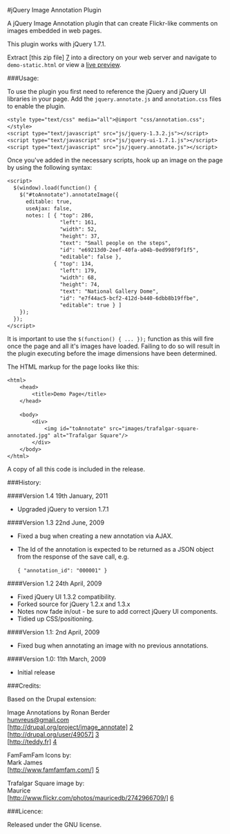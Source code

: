#jQuery Image Annotation Plugin

A jQuery Image Annotation plugin that can create Flickr-like comments on images embedded in web pages.

This plugin works with jQuery 1.7.1.

Extract [this zip file] [7] into a directory on your web server and navigate to `demo-static.html` or view a [live preview][1].

###Usage:

To use the plugin you first need to reference the jQuery and jQuery UI libraries in your page. Add 
the `jquery.annotate.js` and `annotation.css` files to enable the plugin.

	<style type="text/css" media="all">@import "css/annotation.css";</style>
	<script type="text/javascript" src="js/jquery-1.3.2.js"></script>
	<script type="text/javascript" src="js/jquery-ui-1.7.1.js"></script>
	<script type="text/javascript" src="js/jquery.annotate.js"></script>

Once you've added in the necessary scripts, hook up an image on the page by using the following syntax:

	<script>
	  $(window).load(function() {
	    $("#toAnnotate").annotateImage({
	      editable: true,
	      useAjax: false,
	      notes: [ { "top": 286, 
	                 "left": 161, 
	                 "width": 52, 
	                 "height": 37, 
	                 "text": "Small people on the steps", 
	                 "id": "e69213d0-2eef-40fa-a04b-0ed998f9f1f5", 
	                 "editable": false },
	               { "top": 134, 
	                 "left": 179, 
	                 "width": 68, 
	                 "height": 74, 
	                 "text": "National Gallery Dome", 
	                 "id": "e7f44ac5-bcf2-412d-b440-6dbb8b19ffbe", 
	                 "editable": true } ]   
	    });
	  });
	</script>

It is important to use the `$(function() { ... });`  function as this will fire once the page and 
all it's images have loaded. Failing to do so will result in the plugin executing before the image 
dimensions have been determined.

The HTML markup for the page looks like this:

	<html>
		<head>
			<title>Demo Page</title>
		</head>

		<body>
			<div>
				<img id="toAnnotate" src="images/trafalgar-square-annotated.jpg" alt="Trafalgar Square"/>
			</div>
		</body>
	</html>

A copy of all this code is included in the release.

###History:

####Version 1.4 19th January, 2011
* Upgraded jQuery to version 1.7.1

####Version 1.3 22nd June, 2009
* Fixed a bug when creating a new annotation via AJAX.
* The Id of the annotation is expected to be returned as a JSON object from the response of the save call, e.g.

    `{ "annotation_id": "000001" }`

####Version 1.2 24th April, 2009
* Fixed jQuery UI 1.3.2 compatibility.
* Forked source for jQuery 1.2.x and 1.3.x
* Notes now fade in/out - be sure to add correct jQuery UI components.
* Tidied up CSS/positioning.

####Version 1.1: 2nd April, 2009
* Fixed bug when annotating an image with no previous annotations.

####Version 1.0: 11th March, 2009
* Initial release

###Credits:

Based on the Drupal extension:

Image Annotations by Ronan Berder  
hunvreus@gmail.com  
[http://drupal.org/project/image_annotate] [2]  
[http://drupal.org/user/49057] [3]  
[http://teddy.fr] [4]  

FamFamFam Icons by:  
Mark James  
[http://www.famfamfam.com/] [5]  

Trafalgar Square image by:  
Maurice  
[http://www.flickr.com/photos/mauricedb/2742966709/] [6]  

###Licence:

Released under the GNU license.

  [1]: http://flipbit.co.uk/jquery-image-annotation.html "jQuery Image Annotation Plugin"
  [2]: http://drupal.org/project/image_annotate
  [3]: http://drupal.org/user/49057
  [4]: http://teddy.fr
  [5]: http://www.famfamfam.com/
  [6]: http://www.flickr.com/photos/mauricedb/2742966709/
  [7]: https://github.com/flipbit/jquery-image-annotate/zipball/master
